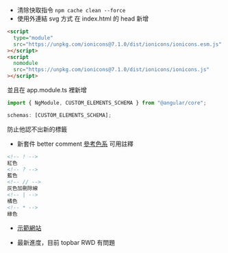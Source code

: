 - 清除快取指令 `npm cache clean --force`
- 使用外連結 svg 方式
  在 index.html 的 head 新增

```html
<script
  type="module"
  src="https://unpkg.com/ionicons@7.1.0/dist/ionicons/ionicons.esm.js"
></script>
<script
  nomodule
  src="https://unpkg.com/ionicons@7.1.0/dist/ionicons/ionicons.js"
></script>
```

並且在 app.module.ts 裡新增

```typescript
import { NgModule, CUSTOM_ELEMENTS_SCHEMA } from "@angular/core";

schemas: [CUSTOM_ELEMENTS_SCHEMA];
```

防止他認不出新的標籤

- 新套件 better comment
  [參考色系](https://www.ysdaima.com/morandicolor#google_vignette)
  可用註釋

```html
<!-- ! -->
紅色
<!-- ? -->
藍色
<!-- // -->
灰色加刪除線
<!-- | -->
橘色
<!-- * -->
綠色
```

- [示範網站](https://youtu.be/CjVGp5kGHxA?t=13410)

- 最新進度，目前 topbar RWD 有問題
